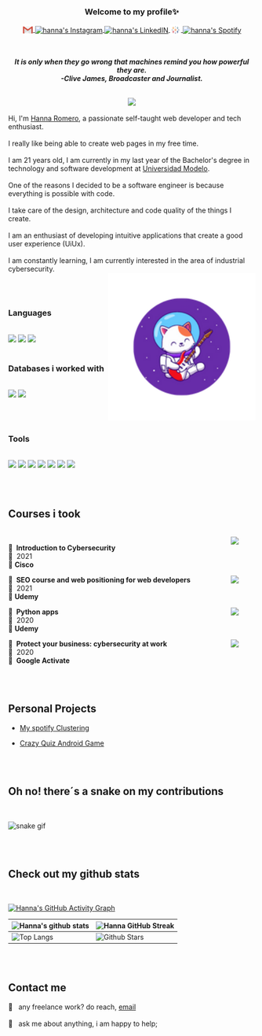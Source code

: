 <H3 align="center">Welcome to my profile✨ </H3>
<!-- <p align="center"><b> Connect with me<b></p> -->
<p align="center">
<a href="mailto:hannaromero2@gmail.com">
  <img align="center" alt="hanna's Mail" width="22px" src="https://github.com/hannaromero2/hannaromero2/blob/main/src/gmail_logo.svg" />
</a>
<a href="https://www.instagram.com/hanna_romero1234/">
  <img align="center" alt="hanna's Instagram" width="22px" src="https://raw.githubusercontent.com/hussainweb/hussainweb/main/icons/instagram.png" />
</a>
<a href="https://www.linkedin.com/in/hanna-dominique-romero-solano-5184701a2/">
  <img align="center" alt="hanna's LinkedIN" width="22px" src="https://raw.githubusercontent.com/peterthehan/peterthehan/master/assets/linkedin.svg" />
</a>
<a href="https://public.tableau.com/app/profile/hanna2006">
  <img align="center" alt="hanna's Tableu public" width="22px" src="https://github.com/hannaromero2/hannaromero2/blob/main/src/tableu_logo.svg" />
</a>
<a href="https://open.spotify.com/user/hannaromero2?si=ff737ede578c4528">
  <img align="center" alt="hanna's Spotify" width="22px" src="https://raw.githubusercontent.com/peterthehan/peterthehan/master/assets/spotify.svg" />
</a>
</p>
<br/>

<p align='center'><em><b>It is only when they go wrong that machines remind you how powerful they are.</b></em>
<br/>
 <em><b>-Clive James, Broadcaster and Journalist.</b></em>
<br><br/>

<p align="center">
  <a href="https://github.com/DenverCoder1/readme-typing-svg"><img src="https://readme-typing-svg.herokuapp.com?lines=Software+Engineer+Student;Cat+person;Flat+White+lover;Always%20learning%20new%20things;Ui+Ux+designer&center=true&color=%23AF8EFF&width=500&height=50"></a>
</p>


Hi, I'm [Hanna Romero](https://github.com/hannaromero2), a passionate self-taught web developer and tech enthusiast.
<br/><br/>
I really like being able to create web pages in my free time.
<br/><br/>
I am 21 years old, I am currently in my last year of the Bachelor's degree in technology and software development at [Universidad Modelo](https://www.unimodelo.edu.mx/).
<br/><br/>
One of the reasons I decided to be a software engineer is because everything is possible with code.
<br/><br/>
I take care of the design, architecture and code quality of the things I create.
<br/><br/>
I am an enthusiast of developing intuitive applications that create a good user experience (UiUx).
<br/><br/>
I am constantly learning, I am currently interested in the area of industrial cybersecurity.
<br/>  <img align="right" alt="Cat" src="https://github.com/hannaromero2/hannaromero2/blob/main/src/cat.png" width="300" height="auto" />

<br/><br/>
### Languages 
<br/>
<a href="https://www.python.org/" title="Python"><img src="https://github.com/hussainweb/hussainweb/blob/main/icons/python.png" /></a>
<a href="https://en.wikipedia.org/wiki/JavaScript" title="JavaScript"><img src="https://github.com/hussainweb/hussainweb/blob/main/icons/javascript.png" /></a>
<a href="http://csharp.net/" title="C#"><img src="https://github.com/hussainweb/hussainweb/blob/main/icons/csharp.png" /></a>
<br/><br/>

### Databases i worked with
<br/>
<a href="https://www.mysql.com/" title="MySQL"><img src="https://github.com/hussainweb/hussainweb/blob/main/icons/mysql.png" /></a>
<a href="https://mariadb.org/" title="MariaDB"><img src="https://github.com/hussainweb/hussainweb/blob/main/icons/mariadb.png" /></a>

<br/><br/>
### Tools
<br/>
<a href="https://reactjs.org/" title="React"><img src="https://github.com/hussainweb/hussainweb/blob/main/icons/react.png" /></a>
<a href="https://git-scm.com/" title="Git"><img src="https://github.com/hussainweb/hussainweb/blob/main/icons/git.png" /></a>
<a href="https://wordpress.org/" title="WordPress"><img src="https://github.com/hussainweb/hussainweb/blob/main/icons/wordpress.png" /></a>
<a href="https://www.docker.com/" title="Docker"><img src="https://github.com/hussainweb/hussainweb/blob/main/icons/docker.png" /></a>
<a href="https://github.com/" title="GitHub"><img src="https://github.com/hussainweb/hussainweb/blob/main/icons/github.png" /></a>
<a href="https://code.visualstudio.com/" title="Visual Studio Code"><img src="https://github.com/hussainweb/hussainweb/blob/main/icons/vscode.png" /></a>
<a href="https://www.jetbrains.com/phpstorm/" title="PHPStorm"><img src="https://github.com/hussainweb/hussainweb/blob/main/icons/phpstorm.png" /></a>

<br/><br/>
<!-- <details>
  <summary>📃 &nbsp;Resume</summary> -->

## Courses i took
<br/>
<img align="right" width="50px" src="https://media-exp1.licdn.com/dms/image/C560BAQH1e-s-hTeQ_w/company-logo_100_100/0/1634307374798?e=1654128000&v=beta&t=rfdc3SvEdXTjAtg4lmIaOXrFRFj_pSblWSFzlZ9ezic" />

📖 **&nbsp;Introduction to Cybersecurity**\
📆 &nbsp;2021\
📍 **Cisco** 

<img align="right" width="50px" src="https://media-exp1.licdn.com/dms/image/C4D0BAQFQr9e68bBOPQ/company-logo_100_100/0/1626275253364?e=1654128000&v=beta&t=eiQfnDlqcZIRjkMcb26nEVF-R_AhOcB5oUHeIBWsMe4" />

📖 **&nbsp;SEO course and web positioning for web developers**\
📆 &nbsp;2021\
📍 **Udemy**

<img align="right" width="50px" src="https://media-exp1.licdn.com/dms/image/C4D0BAQFQr9e68bBOPQ/company-logo_100_100/0/1626275253364?e=1654128000&v=beta&t=eiQfnDlqcZIRjkMcb26nEVF-R_AhOcB5oUHeIBWsMe4" />

📖 **&nbsp;Python apps**\
📆 &nbsp;2020\
📍 **Udemy**

<img align="right" width="50px" src="https://media-exp1.licdn.com/dms/image/C4D0BAQGlBBVXCfSVag/company-logo_100_100/0/1570003065196?e=1654128000&v=beta&t=RYKBPUBZMK3YJtiDjtma-Ds1021kcoDMBiQVpkK8Raw" />

📖 **&nbsp;Protect your business: cybersecurity at work**\
📆 &nbsp;2020\
📍 **&nbsp;Google Activate**

<br/><br/>
## Personal Projects
  
- [My spotify Clustering](https://github.com/hannaromero2/My-spotify-clustering) 

- [Crazy Quiz Android Game](https://github.com/hannaromero2/CrazyQuiz_AndroidGame) 

<!-- </details> -->


<br/><br/>
## Oh no! there´s a snake on my contributions


<br/>

<!--Snake contribution gif  -->
![snake gif](https://github.com/hannaromero2/hannaromero2/blob/output/github-contribution-grid-snake.gif)

<br/><br/>
## Check out my github stats
<br/>

[![Hanna's GitHub Activity Graph](https://activity-graph.herokuapp.com/graph?username=hannaromero2&theme=material-palenight)](https://git.io/praveenscience)

| ![Hanna's github stats](https://github-readme-stats.vercel.app/api?username=hannaromero2&show_icons=true&theme=buefy) | ![Hanna GitHub Streak](https://github-readme-streak-stats.herokuapp.com/?user=hannaromero2&theme=buefy) |
| --- | --- |
| ![Top Langs](https://github-readme-stats.vercel.app/api/top-langs/?username=hannaromero2&theme=buefy )| ![Github Stars](https://github-readme-stats.vercel.app/api?username=hannaromero2&show_icons=true&locale=en&count_private=true&hide_rank=true&custom_title=My%20GitHub%20Stats&disable_animations=true&theme=buefy )

<br/><br/>

## Contact me 
 

💼 &nbsp; any freelance work? do reach, [email](mailto:hannaromero2@gmail.com)<br/><br/>
💬 &nbsp; ask me about anything, i am happy to help;

<br/><br/>


